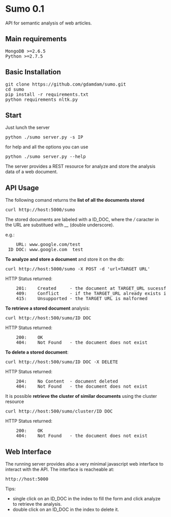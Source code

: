 # Sumo 0.1
API for semantic analysis of web articles.


## Main requirements
<pre>
MongoDB >=2.6.5 
Python >=2.7.5
</pre>

## Basic Installation

<pre>
git clone https://github.com/gdamdam/sumo.git
cd sumo
pip install -r requirements.txt
python requirements_nltk.py
</pre>

## Start

Just lunch the server

<pre>
python ./sumo_server.py -s IP
</pre>

for help and all the options you can use
<pre>
python ./sumo_server.py --help
</pre>

The server provides a REST resource for analyze and store the analysis data of a web document.

## API Usage

The following comand returns the <b>list of all the documents stored</b>
<pre>
curl http://host:5000/sumo
</pre>

The stored documents are labeled with a ID_DOC, where the <i>/</i> caracter in the URL
are substitued with <i>\_\_</i> (double underscore).

e.g.: 
<pre>
	URL: www.google.com/test
 ID_DOC: www.google.com__test
</pre>

<b>To analyze and store a document</b> and store it on the db:
<pre>
curl http://host:5000/sumo -X POST -d 'url=TARGET_URL'
</pre>
HTTP Status returned:
<pre>
	201:	Created		- the document at TARGET_URL sucessfully analyzed and stored
	409:	Conflict	- if the TARGET_URL already exists in the storade
	415:	Unsupported	- the TARGET_URL is malformed
</pre>

<b>To retrieve a stored document</b> analysis:
<pre>
curl http://host:500/sumo/ID_DOC
</pre>
HTTP Status returned:
<pre>
	200:	OK			
	404:	Not Found 	- the document does not exist
</pre>

<b>To delete a stored document</b>:
<pre>
curl http://host:500/sumo/ID_DOC -X DELETE
</pre>
HTTP Status returned:
<pre>
	204:	No Content	- document deleted 
	404:	Not Found 	- the document does not exist
</pre>

It is possible <b>retrieve the cluster of similar documents</b> using the cluster resource
<pre>
curl http://host:500/sumo/cluster/ID_DOC
</pre>
HTTP Status returned:
<pre>
	200:	OK
	404:	Not Found 	- the document does not exist
</pre>


## Web Interface

The running server provides also a very minimal javascript web interface to interact with the API.
The interface is reacheable at:
<pre>
http://host:5000
</pre>

Tips:
- single click on an ID_DOC in the index to fill the form and click analyze to retrieve the analysis.
- double click on an ID_DOC in the index to delete it.
